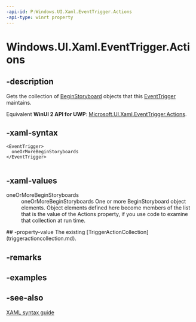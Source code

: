 ```yaml
---
-api-id: P:Windows.UI.Xaml.EventTrigger.Actions
-api-type: winrt property
---
```


<!-- Property syntax
public Windows.UI.Xaml.TriggerActionCollection Actions { get; }
-->

# Windows.UI.Xaml.EventTrigger.Actions

## -description
Gets the collection of [BeginStoryboard](../windows.ui.xaml.media.animation/beginstoryboard.md) objects that this [EventTrigger](eventtrigger.md) maintains.

Equivalent **WinUI 2 API for UWP**: [Microsoft.UI.Xaml.EventTrigger.Actions](/windows/winui/api/microsoft.ui.xaml.eventtrigger.actions).

## -xaml-syntax
```xaml
<EventTrigger>
  oneOrMoreBeginStoryboards
</EventTrigger>
 
```


## -xaml-values
<dl><dt>oneOrMoreBeginStoryboards
</dt><dd>oneOrMoreBeginStoryboards One or more BeginStoryboard object elements. Object elements defined here become members of the list that is the value of the Actions property, if you use code to examine that collection at run time.</dd>
</dl>
## -property-value
The existing [TriggerActionCollection](triggeractioncollection.md).

## -remarks

## -examples

## -see-also
[XAML syntax guide](/windows/uwp/xaml-platform/xaml-syntax-guide)

